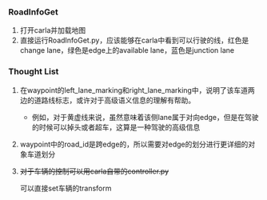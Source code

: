 ### RoadInfoGet
1. 打开carla并加载地图
2. 直接运行RoadInfoGet.py，应该能够在carla中看到可以行驶的线，红色是change lane，绿色是edge上的available lane，蓝色是junction lane




### Thought List
1. 在waypoint的left_lane_marking和right_lane_marking中，说明了该车道两边的道路线标志，或许对于高级语义信息的理解有帮助。
   - 例如，对于黄虚线来说，虽然意味着该侧lane属于对向edge，但是在驾驶的时候可以掉头或者超车，这算是一种驾驶的高级信息

2. waypoint中的road_id是跨edge的，所以需要对edge的划分进行更详细的对象车道划分
3. ~~对于车辆的控制可以用carla自带的controller.py~~
   
   可以直接set车辆的transform
